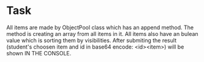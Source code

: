 # Task 
All items are made by ObjectPool class which has an append method. The method is creating an array from all items in it.
All items also have an bulean value which is sorting them by visibilities. 
After submiting the result (student's choosen item and id in base64 encode: \<id>\<item>) will be shown IN THE CONSOLE.
